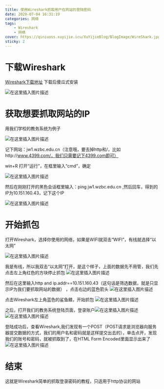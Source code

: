 ```yaml
---
title: 使用Wireshark抓取用户在网站的登陆密码
date: 2020-07-04 16:31:19
categories: 网络
tags:
    - Wireshark
    - 网络
cover: https://qiniuoss.xuyijie.icu/XuYijieBlog/BlogImage/WireShark.jpg
sticky: 2
---
```

# 下载Wireshark
[Wireshark下载地址](https://www.wireshark.org/#download)
下载后傻瓜式安装

![在这里插入图片描述](https://qiniuoss.xuyijie.icu/XuYijieBlog/BlogImage/WireShark0.png)
# 获取想要抓取网站的IP

用我们学校的教务系统为例子

![在这里插入图片描述](https://qiniuoss.xuyijie.icu/XuYijieBlog/BlogImage/WireShark1.png)

记下网站：jw1.wzbc.edu.cn（注意哦，要去掉http和/，比如http://www.4399.com/，我们只需要记下4399.com即可）

win+R 打开“运行”，在框里输入“cmd”，确定

![在这里插入图片描述](https://qiniuoss.xuyijie.icu/XuYijieBlog/BlogImage/WireShark2.png)

然后在刚刚打开的黑色会话框里输入：ping jw1.wzbc.edu.cn ,然后回车，得到的IP为10.151.160.43，记下这个IP

![在这里插入图片描述](https://qiniuoss.xuyijie.icu/XuYijieBlog/BlogImage/WireShark3.png)

# 开始抓包
打开Wireshark，选择你使用的网络，如果是WIFI就双击“WIFI”，有线就选择“以太网”

![在这里插入图片描述](https://qiniuoss.xuyijie.icu/XuYijieBlog/BlogImage/WireShark4.png)

我是有线，所以我双击“以太网”打开，是这个样子，上面的数据先不用管，我们先点击左上角红色的方块停止抓包
![在这里插入图片描述](https://qiniuoss.xuyijie.icu/XuYijieBlog/BlogImage/WireShark5.png)

然后在这里输入http and ip.addr==10.151.160.43（这句话是筛选数据，就是只显示IP为我们要抓取网站的数据） ，点击右边的蓝色箭头
![在这里插入图片描述](https://qiniuoss.xuyijie.icu/XuYijieBlog/BlogImage/WireShark6.png)

点击Wireshark左上角蓝色的鲨鱼鳍，开始抓包
![在这里插入图片描述](https://qiniuoss.xuyijie.icu/XuYijieBlog/BlogImage/WireShark7.png)

之后，打开我们的教务系统登陆页面，登录账户![在这里插入图片描述](https://qiniuoss.xuyijie.icu/XuYijieBlog/BlogImage/WireShark8.png)
![在这里插入图片描述](https://qiniuoss.xuyijie.icu/XuYijieBlog/BlogImage/WireShark9.png)

登陆成功后，查看Wireshark,我们发现有一个POST（POST请求是浏览器向服务器提交数据的方式，我们的用户名和密码就是这样提交出去的），单击点开，发现我们的账号和密码，就被抓取到了，在HTML Form Encoded里面显示出来了
![在这里插入图片描述](https://qiniuoss.xuyijie.icu/XuYijieBlog/BlogImage/WireShark10.png)

# 结束
这就是Wireshark简单的抓取登录密码的教程，只适用于http协议的网站

